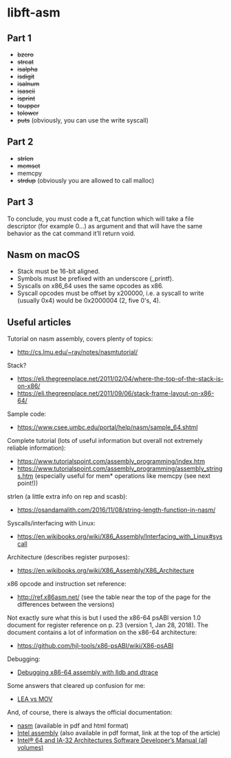 # libft-asm

## Part 1

- ~~bzero~~
- ~~strcat~~
- ~~isalpha~~
- ~~isdigit~~
- ~~isalnum~~
- ~~isascii~~
- ~~isprint~~
- ~~toupper~~
- ~~tolower~~
- ~~puts~~ (obviously, you can use the write syscall)

## Part 2

- ~~strlen~~
- ~~memset~~
- memcpy
- ~~strdup~~ (obviously you are allowed to call malloc)

## Part 3

To conclude, you must code a ft_cat function which will take a file descriptor (for
example 0...) as argument and that will have the same behavior as the cat command it’ll
return void.


## Nasm on macOS

- Stack must be 16-bit aligned.
- Symbols must be prefixed with an underscore (_printf).
- Syscalls on x86_64 uses the same opcodes as x86.
- Syscall opcodes must be offset by x200000, i.e. a syscall to write (usually 0x4) would be 0x2000004 (2, five 0's, 4).


## Useful articles

Tutorial on nasm assembly, covers plenty of topics:
- <http://cs.lmu.edu/~ray/notes/nasmtutorial/>

Stack?
- <https://eli.thegreenplace.net/2011/02/04/where-the-top-of-the-stack-is-on-x86/>
- <https://eli.thegreenplace.net/2011/09/06/stack-frame-layout-on-x86-64/>

Sample code:
- <https://www.csee.umbc.edu/portal/help/nasm/sample_64.shtml>

Complete tutorial (lots of useful information but overall not extremely reliable information):
- <https://www.tutorialspoint.com/assembly_programming/index.htm>
- <https://www.tutorialspoint.com/assembly_programming/assembly_strings.htm> (especially useful for mem* operations like memcpy (see next point!))

strlen (a little extra info on rep and scasb):
- <https://osandamalith.com/2016/11/08/string-length-function-in-nasm/>

Syscalls/interfacing with Linux:
- <https://en.wikibooks.org/wiki/X86_Assembly/Interfacing_with_Linux#syscall>

Architecture (describes register purposes):
- <https://en.wikibooks.org/wiki/X86_Assembly/X86_Architecture>

x86 opcode and instruction set reference:
- <http://ref.x86asm.net/> (see the table near the top of the page for the differences between the versions)

Not exactly sure what this is but I used the x86-64 psABI version 1.0 document for register reference on p. 23 (version 1, Jan 28, 2018).
The document contains a lot of information on the x86-64 architecture:
- <https://github.com/hjl-tools/x86-psABI/wiki/X86-psABI>

Debugging:
- [Debugging x86-64 assembly with lldb and dtrace](http://nickdesaulniers.github.io/blog/2016/01/20/debugging-x86-64-assembly-with-lldb-and-dtrace/)

Some answers that cleared up confusion for me:
- [LEA vs MOV](https://stackoverflow.com/questions/1699748/what-is-the-difference-between-mov-and-lea>)

And, of course, there is always the official documentation:
- [nasm](https://www.nasm.us/docs.php) (available in pdf and html format)
- [Intel assembly](https://software.intel.com/en-us/articles/introduction-to-x64-assembly) (also available in pdf format, link at the top of the article)
- [Intel® 64 and IA-32 Architectures Software Developer’s Manual (all volumes)](https://software.intel.com/sites/default/files/managed/39/c5/325462-sdm-vol-1-2abcd-3abcd.pdf)
